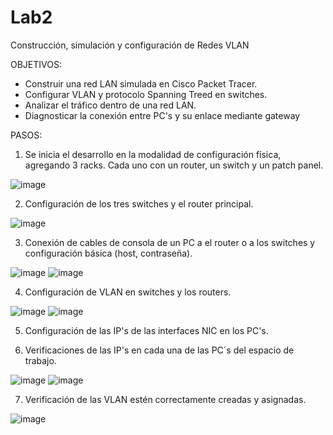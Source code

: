 # Lab2
Construcción, simulación y configuración de Redes VLAN

OBJETIVOS:

 - Construir una red LAN simulada en Cisco Packet Tracer.
 - Configurar VLAN y protocolo Spanning Treed en switches.
 - Analizar el tráfico dentro de una red LAN.
 - Diagnosticar la conexión entre PC's y su enlace mediante gateway

PASOS:

1. Se inicia el desarrollo en la modalidad de configuración física, agregando 3 racks. Cada uno con un router, un switch y un patch panel.

![image](https://cdn.discordapp.com/attachments/1006269019646603349/1022549629058945054/unknown.png)

2. Configuración de los tres switches y el router principal.
 
![image](https://cdn.discordapp.com/attachments/1006269019646603349/1022549629058945054/unknown.png)

3. Conexión de cables de consola de un PC a el router o a los switches y configuración básica (host, contraseña).

![image](https://cdn.discordapp.com/attachments/1006269019646603349/1022550970669989939/Untitled.png)
![image](https://cdn.discordapp.com/attachments/1006269019646603349/1022550970309292062/Untitled2.png)

4. Configuración de VLAN en switches y los routers.

![image](https://cdn.discordapp.com/attachments/1006269019646603349/1022551480911282316/unknown.png)
![image](https://cdn.discordapp.com/attachments/1006269019646603349/1022551487697653791/unknown.png)

5. Configuración de las IP's de las interfaces NIC en los PC's.

6. Verificaciones de las IP's en cada una de las PC´s del espacio de trabajo.

![image](https://cdn.discordapp.com/attachments/1006269019646603349/1022552065039405096/unknown.png)
![image](https://cdn.discordapp.com/attachments/1006269019646603349/1022552200716767343/unknown.png)

7. Verificación de las VLAN estén correctamente creadas y asignadas.

![image](https://cdn.discordapp.com/attachments/1006269019646603349/1022552524135342080/unknown.png)

